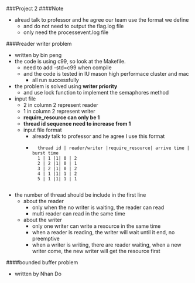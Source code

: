 ###Project 2
####Note
- alread talk to professor and he agree our team use the format we define
	- and do not need to output the flag.log file
	- only need the processevent.log file

####reader writer problem
- written by bin peng
- the code is using c99, so look at the Makefile.
	- need to add -std=c99 when compile
	- and the code is tested in IU mason high performace cluster and mac
		- all run successfully
- the problem is solved using **writer priority**
	- and use lock function to implement the semaphores method
- input file
	- 2 in column 2 represent reader 
	- 1 in column 2 represent writer
	- **require_resource can only be 1**
	- **thread id sequence need to increase from 1**
	- input file format
		- already talk to professor and he agree I use this format
		- ```
			thread id | reader/writer |require_resource| arrive time | burst time
			1 | 1 |1| 0 | 2
			2 | 2 |1| 0 | 1
			3 | 2 |1| 0 | 2
			4 | 1 |1| 1 | 2
			5 | 1 |1| 1 | 1
		```

- the number of thread should be include in the first line
	- about the reader
		- only when the no writer is waiting, the reader can read
		- multi reader can read in the same time
	- about the writer
		- only one writer can write a resource in the same time
		- when a reader is reading, the writer will wait until it end, no preemptive
		- when a writer is writing, there are reader waiting, when a new writer come, the new writer will get the resource first

####bounded buffer problem
- written by Nhan Do